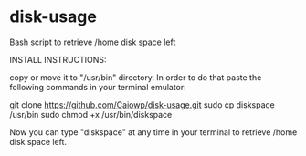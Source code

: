 # disk-usage
Bash script to retrieve /home disk space left

INSTALL INSTRUCTIONS:

copy or move it to "/usr/bin" directory. In order to do that paste the following commands in your terminal emulator:

git clone https://github.com/Caiowp/disk-usage.git
sudo cp diskspace /usr/bin
sudo chmod +x /usr/bin/diskspace

Now you can type "diskspace" at any time in your terminal to retrieve /home disk space left.
